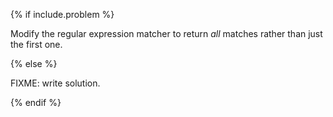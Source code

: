 {% if include.problem %}

Modify the regular expression matcher to return *all* matches rather than just the first one.

{% else %}

FIXME: write solution.

{% endif %}
